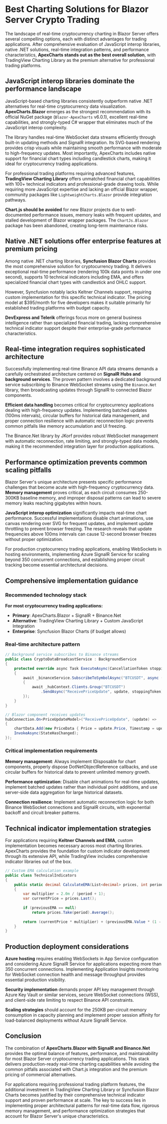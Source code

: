 # Best Charting Solutions for Blazor Server Crypto Trading

The landscape of real-time cryptocurrency charting in Blazor Server offers several compelling options, each with distinct advantages for trading applications. After comprehensive evaluation of JavaScript interop libraries, native .NET solutions, real-time integration patterns, and performance characteristics, **ApexCharts stands out as the best overall solution**, with TradingView Charting Library as the premium alternative for professional trading platforms.

## JavaScript interop libraries dominate the performance landscape

JavaScript-based charting libraries consistently outperform native .NET alternatives for real-time cryptocurrency data visualization. **ApexCharts.Blazor** emerges as the strongest recommendation with its official NuGet package (`Blazor-ApexCharts` v6.0.1), excellent real-time capabilities, and strongly-typed C# wrapper that eliminates much of the JavaScript interop complexity.

The library handles real-time WebSocket data streams efficiently through built-in updating methods and SignalR integration. Its SVG-based rendering provides crisp visuals while maintaining smooth performance with moderate to high-frequency updates. Most importantly, ApexCharts includes native support for financial chart types including candlestick charts, making it ideal for cryptocurrency trading applications.

For professional trading platforms requiring advanced features, **TradingView Charting Library** offers unmatched financial chart capabilities with 100+ technical indicators and professional-grade drawing tools. While requiring more JavaScript expertise and lacking an official Blazor wrapper, community packages like `LightweightCharts.Blazor` provide integration pathways.

**Chart.js should be avoided** for new Blazor projects due to well-documented performance issues, memory leaks with frequent updates, and stalled development of Blazor wrapper packages. The `ChartJs.Blazor` package has been abandoned, creating long-term maintenance risks.

## Native .NET solutions offer enterprise features at premium pricing

Among native .NET charting libraries, **Syncfusion Blazor Charts** provides the most comprehensive solution for cryptocurrency trading. It delivers exceptional real-time performance (rendering 100k data points in under one second), supports 10 technical indicators including EMA, and offers specialized financial chart types with candlestick and OHLC support.

However, Syncfusion notably lacks Keltner Channels support, requiring custom implementation for this specific technical indicator. The pricing model at $395/month for five developers makes it suitable primarily for established trading platforms with budget capacity.

**DevExpress and Telerik** offerings focus more on general business intelligence rather than specialized financial trading, lacking comprehensive technical indicator support despite their enterprise-grade performance characteristics.

## Real-time integration requires sophisticated architecture

Successfully implementing real-time Binance API data streams demands a carefully orchestrated architecture centered on **SignalR Hubs and background services**. The proven pattern involves a dedicated background service subscribing to Binance WebSocket streams using the `Binance.Net` library, then broadcasting updates through SignalR to connected Blazor components.

**Efficient data handling** becomes critical for cryptocurrency applications dealing with high-frequency updates. Implementing batched updates (100ms intervals), circular buffers for historical data management, and proper connection resilience with automatic reconnection logic prevents common pitfalls like memory accumulation and UI freezing.

The Binance.Net library by JKorf provides robust WebSocket management with automatic reconnection, rate limiting, and strongly-typed data models, making it the recommended integration layer for production applications.

## Performance optimization prevents common scaling pitfalls

Blazor Server's unique architecture presents specific performance challenges that become acute with high-frequency cryptocurrency data. **Memory management** proves critical, as each circuit consumes 250-300KB baseline memory, and improper disposal patterns can lead to severe memory leaks reaching gigabytes within hours.

**JavaScript interop optimization** significantly impacts real-time chart performance. Successful implementations disable chart animations, use canvas rendering over SVG for frequent updates, and implement update throttling to prevent browser freezing. The research reveals that update frequencies above 100ms intervals can cause 12-second browser freezes without proper optimization.

For production cryptocurrency trading applications, enabling WebSockets in hosting environments, implementing Azure SignalR Service for scaling beyond 350 concurrent connections, and establishing proper circuit tracking become essential architectural decisions.

## Comprehensive implementation guidance

### Recommended technology stack

**For most cryptocurrency trading applications:**
- **Primary**: ApexCharts.Blazor + SignalR + Binance.Net
- **Alternative**: TradingView Charting Library + Custom JavaScript Integration
- **Enterprise**: Syncfusion Blazor Charts (if budget allows)

### Real-time architecture pattern
```csharp
// Background service subscribes to Binance streams
public class CryptoDataBroadcastService : BackgroundService
{
    protected override async Task ExecuteAsync(CancellationToken stoppingToken)
    {
        await _binanceService.SubscribeToSymbolAsync("BTCUSDT", async (update) =>
        {
            await _hubContext.Clients.Group("BTCUSDT")
                .SendAsync("ReceivePriceUpdate", update, stoppingToken);
        });
    }
}

// Blazor component receives updates
hubConnection.On<PriceUpdateModel>("ReceivePriceUpdate", (update) =>
{
    chartData.Add(new PriceData { Price = update.Price, Timestamp = update.Timestamp });
    InvokeAsync(StateHasChanged);
});
```

### Critical implementation requirements

**Memory management**: Always implement IDisposable for chart components, properly dispose DotNetObjectReference callbacks, and use circular buffers for historical data to prevent unlimited memory growth.

**Performance optimization**: Disable chart animations for real-time updates, implement batched updates rather than individual point additions, and use server-side data aggregation for large historical datasets.

**Connection resilience**: Implement automatic reconnection logic for both Binance WebSocket connections and SignalR circuits, with exponential backoff and circuit breaker patterns.

## Technical indicator implementation strategies

For applications requiring **Keltner Channels and EMA**, custom implementation becomes necessary across most charting libraries. ApexCharts provides the foundation for custom indicator development through its extensive API, while TradingView includes comprehensive indicator libraries out of the box.

```csharp
// Custom EMA calculation example
public class TechnicalIndicators
{
    public static decimal CalculateEMA(List<decimal> prices, int period, decimal? previousEMA = null)
    {
        var multiplier = 2.0m / (period + 1);
        var currentPrice = prices.Last();
        
        if (previousEMA == null)
            return prices.Take(period).Average();
            
        return (currentPrice * multiplier) + (previousEMA.Value * (1 - multiplier));
    }
}
```

## Production deployment considerations

**Azure hosting** requires enabling WebSockets in App Service configuration and considering Azure SignalR Service for applications expecting more than 350 concurrent connections. Implementing Application Insights monitoring for WebSocket connection health and message throughput provides essential production visibility.

**Security implementation** demands proper API key management through Azure Key Vault or similar services, secure WebSocket connections (WSS), and client-side rate limiting to respect Binance API constraints.

**Scaling strategies** should account for the 250KB per-circuit memory consumption in capacity planning and implement proper session affinity for load-balanced deployments without Azure SignalR Service.

## Conclusion

The combination of **ApexCharts.Blazor with SignalR and Binance.Net** provides the optimal balance of features, performance, and maintainability for most Blazor Server cryptocurrency trading applications. This stack delivers production-ready real-time charting capabilities while avoiding the common pitfalls associated with Chart.js integration and the premium pricing of commercial alternatives.

For applications requiring professional trading platform features, the additional investment in TradingView Charting Library or Syncfusion Blazor Charts becomes justified by their comprehensive technical indicator support and proven performance at scale. The key to success lies in implementing proper architectural patterns for real-time data flow, rigorous memory management, and performance optimization strategies that account for Blazor Server's unique characteristics.